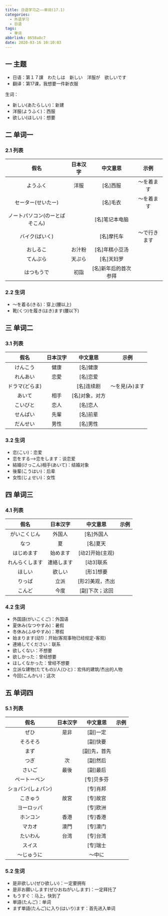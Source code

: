 ```yaml
---
title: 日语学习之——单词(17.1)
categories:
  - 外语学习
  - 日语
tags:
  - 单词
abbrlink: 8658a8c7
date: 2020-03-16 10:10:03
---
```

## 一 主题

* 日语：第１７課　わたしは　新しい　洋服が　欲しいです
* 翻译：第17课，我想要一件新衣服

生词：  

* 新しい(あたらしい)：新建
* 洋服(ようふく)：西服
* 欲しい(ほしい)：想要

<!--more-->

## 二 单词一

### 2.1 列表

|              假名              | 日本汉字 |       中文意思       |     示例     |
| :----------------------------: | :------: | :------------------: | :----------: |
|            ようふく            |   洋服   |       [名]西服       |  ～を着ます  |
|       セーター(せいたー)       |          |       [名]毛衣       |  ～を着ます  |
| ノートパソコン(のーとぱそこん) |          |    [名]笔记本电脑    |              |
|         バイク(ばいく)         |          |      [名]摩托车      | ～で行きます |
|            おしるこ            |  お汁粉  |    [名]年糕小豆汤    |              |
|            てんぷら            |  天ぷら  |      [名]天妇罗      |              |
|           はつもうで           |   初詣   | [名]新年后的首次参拜 |              |

### 2.2 生词

* ～を着る(きる)：穿上(腰以上)
* 靴(くつ)を履き(はき)ます(腰以下)

## 三 单词二

### 3.1 列表

|      假名      | 日本汉字 |    中文意思    |      示例      |
| :------------: | :------: | :------------: | :------------: |
|    けんこう    |   健康   |    [名]健康    |                |
|    れんあい    |   恋愛   |    [名]恋爱    |                |
| ドラマ(どらま) |          |   [名]连续剧   | ～を見(み)ます |
|     あいて     |   相手   | [名]对象，对方 |                |
|    こいびと    |   恋人   |    [名]恋人    |                |
|    せんぱい    |   先輩   |    [名]前辈    |                |
|    だんせい    |   男性   |    [名]男性    |                |

### 3.2 生词

* 恋(こい)：恋爱
* 恋をする—>恋をします：谈恋爱
* 結婚(けっこん)相手(あいて)：结婚对象
* 後輩(こうはい)：后辈
* 女性(じょせい)：女性

## 四 单词三

### 4.1 列表

|      假名      |  日本汉字  |    中文意思     | 示例 |
| :------------: | :--------: | :-------------: | :--: |
|  がいこくじん  |   外国人   |   [名]外国人    |      |
|      なつ      |     夏     |    [名]夏天     |      |
|   はじめます   |  始めます  | [动2]开始(主观) |      |
| れんらくします | 連絡します |    [动3]联系    |      |
|     ほしい     |   欲しい   |    [形1]想要    |      |
|     りっぱ     |    立派    | [形2]美观，杰出 |      |
|     こんど     |    今度    | [副]下次；这回  |      |

### 4.2 生词

* 外国語(がいこくご)：外国语
* 夏休み(なつやすみ)：暑假
* 冬休み(ふゆやすみ)：寒假
* 始まります(动1)：开始(客观事物已经规定-客观)
* 連絡してください：联系
* 欲しくない：不想要
* 欲しかった：曾经想要
* ほしくなかった：曾经不想要
* 立派な建物(たてもの)/人(ひと)：宏伟的建筑/杰出的人物
* 今回(こんかい)：这次

## 五 单词四

### 5.1 列表

|        假名        | 日本汉字 |   中文意思   | 示例 |
| :----------------: | :------: | :----------: | :--: |
|        ぜひ        |   是非   |   [副]一定   |      |
|      そろそろ      |          |   [副]快要   |      |
|        まず        |          | [副]先，首先 |      |
|        つぎ        |    次    |   [副]然后   |      |
|       さいご       |   最後   |   [副]最后   |      |
|    ベートーベン    |          |  [专]贝多芬  |      |
| ショパン(しょパン) |          |   [专]肖邦   |      |
|      こきゅう      |   故宮   |   [专]故宫   |      |
|     ヨーロッパ     |          |   [专]欧洲   |      |
|      ホンコン      |   香港   |   [专]香港   |      |
|       マカオ       |   澳門   |   [专]澳门   |      |
|      たいわん      |   台湾   |   [专]台湾   |      |
|       スイス       |          |   [专]瑞士   |      |
|     〜じゅうに     |          |    〜中に    |      |

### 5.2 生词 

*  是非欲しい(ぜひ欲しい)：一定要拥有
* 是非お願いします(ぜひおねがいします)：一定拜托了
* もうすぐ：马上，快到了
* 単語(たんご)：单词
* まず単語(たんご)に入り(はいり)ます：首先进入单词
